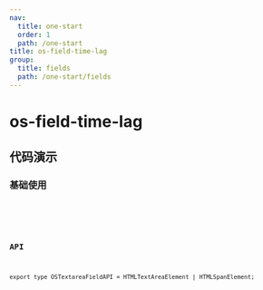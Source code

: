 ```yaml
---
nav:
  title: one-start
  order: 1
  path: /one-start
title: os-field-time-lag
group:
  title: fields
  path: /one-start/fields
---
```


# os-field-time-lag

## 代码演示

### 基础使用

<code src="../demos/field-time-lag/index.tsx" />

<API exports='["Settings"]' src="../components/fields/time-lag.tsx"></API>

### API

`export type OSTextareaFieldAPI = HTMLTextAreaElement | HTMLSpanElement;`
